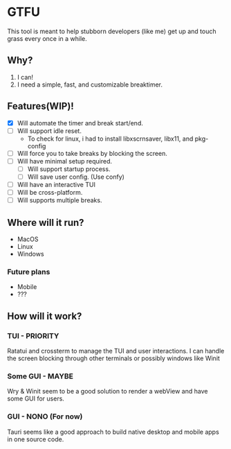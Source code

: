 # GTFU 

This tool is meant to help stubborn developers (like me) get up and touch grass every once in a while.

## Why?

1. I can!
2. I need a simple, fast, and customizable breaktimer.

## Features(WIP)!

- [X] Will automate the timer and break start/end.
- [ ] Will support idle reset.
    - To check for linux, i had to install libxscrnsaver, libx11, and pkg-config
- [ ] Will force you to take breaks by blocking the screen.
- [ ] Will have minimal setup required.
     - [ ] Will support startup process.
     - [ ] Will save user config. (Use confy)
-  [ ] Will have an interactive TUI
-  [ ] Will be cross-platform.
-  [ ] Will supports multiple breaks.

## Where will it run?

- MacOS
- Linux
- Windows

### Future plans

- Mobile
- ??? 

## How will it work?

### TUI - PRIORITY

Ratatui and crossterm to manage the TUI and user interactions. I can handle the screen blocking through other terminals or possibly windows like Winit

### Some GUI - MAYBE

Wry & Winit seem to be a good solution to render a webView and have some GUI for users.

### GUI - NONO (For now) 

Tauri seems like a good approach to build native desktop and mobile apps in one source code.



